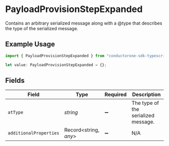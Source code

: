 # PayloadProvisionStepExpanded

Contains an arbitrary serialized message along with a @type that describes the type of the serialized message.

## Example Usage

```typescript
import { PayloadProvisionStepExpanded } from "conductorone-sdk-typescript/sdk/models/shared";

let value: PayloadProvisionStepExpanded = {};
```

## Fields

| Field                               | Type                                | Required                            | Description                         |
| ----------------------------------- | ----------------------------------- | ----------------------------------- | ----------------------------------- |
| `atType`                            | *string*                            | :heavy_minus_sign:                  | The type of the serialized message. |
| `additionalProperties`              | Record<string, *any*>               | :heavy_minus_sign:                  | N/A                                 |